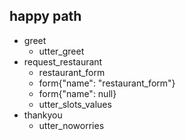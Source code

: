 ## happy path
* greet
  - utter_greet
* request_restaurant
  - restaurant_form
  - form{"name": "restaurant_form"}
  - form{"name": null}
  - utter_slots_values
* thankyou
  - utter_noworries
